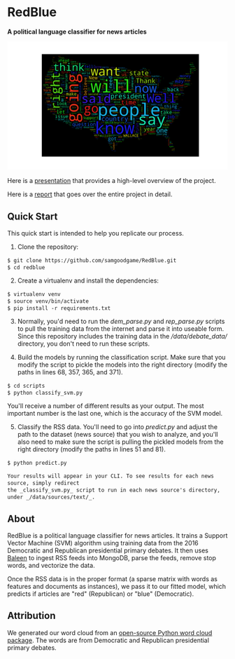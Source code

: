 # RedBlue
**A political language classifier for news articles**

![RedBlue Word Cloud](results/wordcloud.png)

Here is a [presentation](http://www.slideshare.net/SamGoodgame/redblue-classifier-presentation?ref=https://www.linkedin.com/)
that provides a high-level overview of the project.

Here is a [report](http://www.slideshare.net/SamGoodgame/redblue-classifier-report?ref=https://www.linkedin.com/)
that goes over the entire project in detail.

## Quick Start

This quick start is intended to help you replicate our process.



1. Clone the repository:
```
$ git clone https://github.com/samgoodgame/RedBlue.git
$ cd redblue
```
2. Create a virtualenv and install the dependencies:

```
$ virtualenv venv
$ source venv/bin/activate
$ pip install -r requirements.txt
```

3. Normally, you'd need to run the _dem_parse.py_ and _rep_parse.py_ scripts to
pull the training data from the internet and parse it into useable form. Since this
repository includes the training data in the _/data/debate_data/_ directory, you
don't need to run these scripts.

4. Build the models by running the classification script. Make sure that you modify the script
to pickle the models into the right directory (modify the paths in lines 68, 357, 365, and 371).

```
$ cd scripts
$ python classify_svm.py
```

You'll receive a number of different results as your output. The most important
number is the last one, which is the accuracy of the SVM model.

5. Classify the RSS data. You'll need to go into _predict.py_ and adjust the path to the
dataset (news source) that you wish to analyze, and you'll also need to make sure the
script is pulling the pickled models from the right directory (modify the paths in lines 51 and 81).

```
$ python predict.py
```

    Your results will appear in your CLI. To see results for each news source, simply redirect
    the _classify_svm.py_ script to run in each news source's directory, under _/data/sources/text/_.

## About

RedBlue is a political language classifier for news articles. It trains a
Support Vector Machine (SVM) algorithm using training data from the 2016 Democratic
and Republican presidential primary debates. It then uses [Baleen](https://github.com/bbengfort/baleen) to ingest RSS feeds into MongoDB, parse the feeds, remove stop words, and vectorize the data.

Once the RSS data is in the proper format (a sparse matrix with words as
features and documents as instances), we pass it to our fitted model, which predicts
if articles are "red" (Republican) or "blue" (Democratic).


## Attribution

We generated our word cloud from an [open-source Python word cloud package](https://github.com/amueller/word_cloud). The words are
from Democratic and Republican presidential primary debates.
